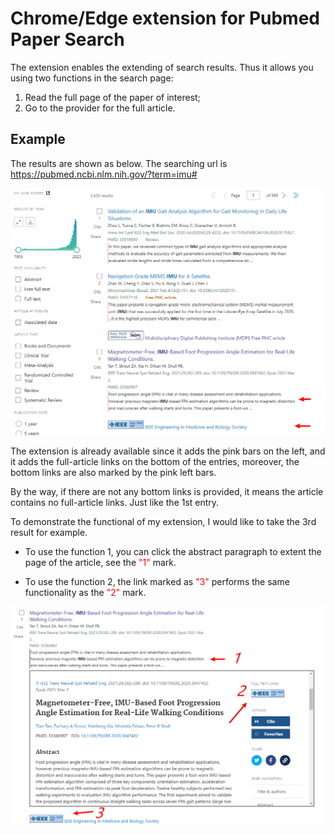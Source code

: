 # Chrome/Edge extension for Pubmed Paper Search

The extension enables the extending of search results.
Thus it allows you using two functions in the search page:

1. Read the full page of the paper of interest;
2. Go to the provider for the full article.

## Example

The results are shown as below.
The searching url is https://pubmed.ncbi.nlm.nih.gov/?term=imu#

![Pic1](./doc/pic1.png)

The extension is already available since it adds the pink bars on the left,
and it adds the full-article links on the bottom of the entries,
moreover, the bottom links are also marked by the pink left bars.

By the way,
if there are not any bottom links is provided, it means the article contains no full-article links.
Just like the 1st entry.

To demonstrate the functional of my extension,
I would like to take the 3rd result for example.

-   To use the function 1,
    you can click the abstract paragraph to extent the page of the article,
    see the
    <span style="color: red">"1"</span>
    mark.

-   To use the function 2,
    the link marked as
    <span style="color: red">"3"</span>
    performs the same functionality as the
    <span style="color: red">"2"</span>
    mark.

![Pic2](./doc/pic2.png)
